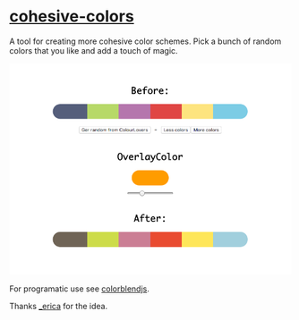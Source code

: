 # [cohesive-colors](http://javier.xyz/cohesive-colors)

A tool for creating more cohesive color schemes.
Pick a bunch of random colors that you like and add a touch of magic.

[![cohesive-colors](docs-assets/screenshot.png)](http://javier.xyz/cohesive-colors/)

For programatic use see [colorblendjs](https://github.com/javierbyte/colorblendjs).

Thanks [_erica](https://twitter.com/_erica) for the idea.
